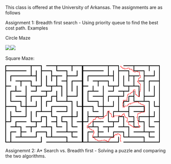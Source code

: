 This class is offered at the University of Arkansas. The assignments are as follows

Assignment 1: Breadth first search - Using priority queue to find the best cost path. 
Examples 

Circle Maze

![](http://i.imgur.com/FDxm3qIm.png)![](http://i.imgur.com/uS8HIf7.png)

Square Maze:

![](https://raw.githubusercontent.com/CoryMcDonald/AI/master/Assignment1/maze2.png)![](https://raw.githubusercontent.com/CoryMcDonald/AI/master/Assignment1/maze2_solved.png)

    

Assignemnt 2: A* Search vs. Breadth first - Solving a puzzle and comparing the two algorithms. 
